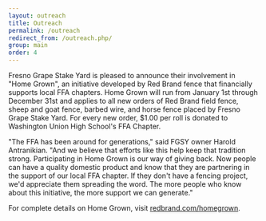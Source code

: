 ```yaml
---
layout: outreach
title: Outreach
permalink: /outreach
redirect_from: /outreach.php/
group: main
order: 4
---
```


Fresno Grape Stake Yard is pleased to announce their involvement in "Home Grown", an initiative developed by Red Brand fence that financially supports local FFA chapters.
Home Grown will run from January 1st through December 31st and applies to all new orders of Red Brand field fence, sheep and goat fence, barbed wire, and horse fence placed by Fresno Grape Stake Yard.
For every new order, $1.00 per roll is donated to Washington Union High School's FFA Chapter.

"The FFA has been around for generations," said FGSY owner Harold Antranikian.
"And we believe that efforts like this help keep that tradition strong.
Participating in Home Grown is our way of giving back.
Now people can have a quality domestic product and know that they are partnering in the support of our local FFA chapter.
If they don't have a fencing project, we'd appreciate them spreading the word.
The more people who know about this initiative, the more support we can generate."

For complete details on Home Grown, visit [redbrand.com/homegrown](http://redbrand.com/homegrown).
